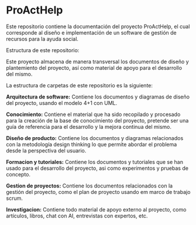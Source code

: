 # ProActHelp

Este repositorio contiene la documentación del proyecto ProActHelp, el cual corresponde al diseño e implementación de un software de gestión de recursos para la ayuda social.

Estructura de este repositorio:

Este proyecto almacena  de manera transversal los documentos de diseño y plantemiento del proyecto, así como material de apoyo para el desarrollo del mismo.

La estructura de carpetas de este repositorio es la siguiente:

**Arquitectura de software:** Contiene los documentos y diagramas de diseño del proyecto, usando el modelo 4+1 con UML.

**Conocimiento:** Contiene el material que ha sido recopilado y procesado para la creación de la base de conocimiento del proyecto, pretende ser una guía de referencia para el desarrollo y la mejora continua del mismo.

**Diseño de producto:** Contiene los documentos y diagramas relacionados con la metodología design thinking lo que permite abordar el problema desde la perspectiva del usuario.

**Formacion y tutoriales:** Contiene los documentos y tutoriales que se han usado para el desarrollo del proyecto, asi como experimentos y pruebas de concepto.

**Gestion de proyectos:** Contiene los documentos relacionados con la gestión del proyecto, como el plan de proyecto usando em marco de trabajo scrum.

**Investigacion:** Contiene todo material de apoyo externo al proyecto, como artículos, libros, chat con AI, entrevistas con expertos, etc.